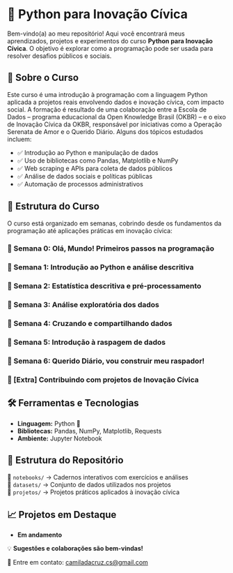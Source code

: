 # 🚀 Python para Inovação Cívica  

Bem-vindo(a) ao meu repositório! Aqui você encontrará meus aprendizados, projetos e experimentos do curso **Python para Inovação Cívica**. O objetivo é explorar como a programação pode ser usada para resolver desafios públicos e sociais.  

## 📌 Sobre o Curso  

Este curso é uma introdução à programação com a linguagem Python aplicada a projetos reais envolvendo dados e inovação cívica, com impacto social. A formação é resultado de uma colaboração entre a Escola de Dados – programa educacional da Open Knowledge Brasil (OKBR) – e o eixo de Inovação Cívica da OKBR, responsável por iniciativas como a Operação Serenata de Amor e o Querido Diário. Alguns dos tópicos estudados incluem:  

- ✅ Introdução ao Python e manipulação de dados  
- ✅ Uso de bibliotecas como Pandas, Matplotlib e NumPy  
- ✅ Web scraping e APIs para coleta de dados públicos  
- ✅ Análise de dados sociais e políticas públicas  
- ✅ Automação de processos administrativos  

## 📌 Estrutura do Curso  
O curso está organizado em semanas, cobrindo desde os fundamentos da programação até aplicações práticas em inovação cívica:

### 🔹 Semana 0: Olá, Mundo! Primeiros passos na programação  
### 🔹 Semana 1: Introdução ao Python e análise descritiva  
### 🔹 Semana 2: Estatística descritiva e pré-processamento  
### 🔹 Semana 3: Análise exploratória dos dados  
### 🔹 Semana 4: Cruzando e compartilhando dados  
### 🔹 Semana 5: Introdução à raspagem de dados  
### 🔹 Semana 6: Querido Diário, vou construir meu raspador!  
### 🔹 [Extra] Contribuindo com projetos de Inovação Cívica  

## 🛠️ Ferramentas e Tecnologias  
- **Linguagem:** Python 🐍  
- **Bibliotecas:** Pandas, NumPy, Matplotlib, Requests  
- **Ambiente:** Jupyter Notebook

## 📂 Estrutura do Repositório  
📁 `notebooks/` → Cadernos interativos com exercícios e análises  
📁 `datasets/` → Conjunto de dados utilizados nos projetos  
📁 `projetos/` → Projetos práticos aplicados à inovação cívica  

## 📈 Projetos em Destaque  
- **Em andamento**

💡 **Sugestões e colaborações são bem-vindas!**  

📩 Entre em contato: camiladacruz.cs@gmail.com  
